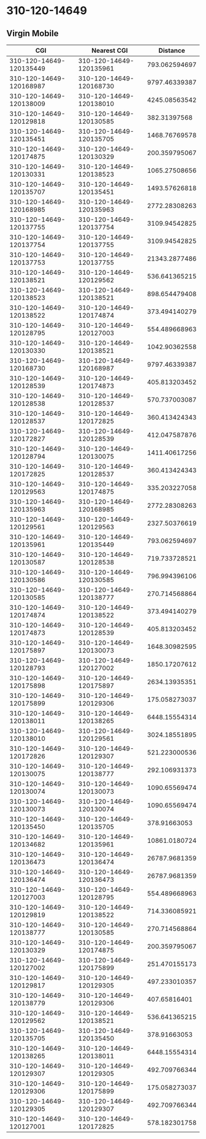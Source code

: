 # 310-120-14649
## Virgin Mobile


| CGI | Nearest CGI | Distance |
|-----|-------------|----------|
| 310-120-14649-120135449 | 310-120-14649-120135961 | 793.062594697 |
| 310-120-14649-120168987 | 310-120-14649-120168730 | 9797.46339387 |
| 310-120-14649-120138009 | 310-120-14649-120138010 | 4245.08563542 |
| 310-120-14649-120129818 | 310-120-14649-120130585 | 382.31397568 |
| 310-120-14649-120135451 | 310-120-14649-120135705 | 1468.76769578 |
| 310-120-14649-120174875 | 310-120-14649-120130329 | 200.359795067 |
| 310-120-14649-120130331 | 310-120-14649-120138523 | 1065.27508656 |
| 310-120-14649-120135707 | 310-120-14649-120135451 | 1493.57626818 |
| 310-120-14649-120168985 | 310-120-14649-120135963 | 2772.28308263 |
| 310-120-14649-120137755 | 310-120-14649-120137754 | 3109.94542825 |
| 310-120-14649-120137754 | 310-120-14649-120137755 | 3109.94542825 |
| 310-120-14649-120137753 | 310-120-14649-120137755 | 21343.2877486 |
| 310-120-14649-120138521 | 310-120-14649-120129562 | 536.641365215 |
| 310-120-14649-120138523 | 310-120-14649-120138521 | 898.654479408 |
| 310-120-14649-120138522 | 310-120-14649-120174874 | 373.494140279 |
| 310-120-14649-120128795 | 310-120-14649-120127003 | 554.489668963 |
| 310-120-14649-120130330 | 310-120-14649-120138521 | 1042.90362558 |
| 310-120-14649-120168730 | 310-120-14649-120168987 | 9797.46339387 |
| 310-120-14649-120128539 | 310-120-14649-120174873 | 405.813203452 |
| 310-120-14649-120128538 | 310-120-14649-120128537 | 570.737003087 |
| 310-120-14649-120128537 | 310-120-14649-120172825 | 360.413424343 |
| 310-120-14649-120172827 | 310-120-14649-120128539 | 412.047587876 |
| 310-120-14649-120128794 | 310-120-14649-120130075 | 1411.40617256 |
| 310-120-14649-120172825 | 310-120-14649-120128537 | 360.413424343 |
| 310-120-14649-120129563 | 310-120-14649-120174875 | 335.203227058 |
| 310-120-14649-120135963 | 310-120-14649-120168985 | 2772.28308263 |
| 310-120-14649-120129561 | 310-120-14649-120129563 | 2327.50376619 |
| 310-120-14649-120135961 | 310-120-14649-120135449 | 793.062594697 |
| 310-120-14649-120130587 | 310-120-14649-120128538 | 719.733728521 |
| 310-120-14649-120130586 | 310-120-14649-120130585 | 796.994396106 |
| 310-120-14649-120130585 | 310-120-14649-120138777 | 270.714568864 |
| 310-120-14649-120174874 | 310-120-14649-120138522 | 373.494140279 |
| 310-120-14649-120174873 | 310-120-14649-120128539 | 405.813203452 |
| 310-120-14649-120175897 | 310-120-14649-120130073 | 1648.30982595 |
| 310-120-14649-120128793 | 310-120-14649-120127002 | 1850.17207612 |
| 310-120-14649-120175898 | 310-120-14649-120175897 | 2634.13935351 |
| 310-120-14649-120175899 | 310-120-14649-120129306 | 175.058273037 |
| 310-120-14649-120138011 | 310-120-14649-120138265 | 6448.15554314 |
| 310-120-14649-120138010 | 310-120-14649-120129561 | 3024.18551895 |
| 310-120-14649-120172826 | 310-120-14649-120129307 | 521.223000536 |
| 310-120-14649-120130075 | 310-120-14649-120138777 | 292.106931373 |
| 310-120-14649-120130074 | 310-120-14649-120130073 | 1090.65569474 |
| 310-120-14649-120130073 | 310-120-14649-120130074 | 1090.65569474 |
| 310-120-14649-120135450 | 310-120-14649-120135705 | 378.91663053 |
| 310-120-14649-120134682 | 310-120-14649-120135961 | 10861.0180724 |
| 310-120-14649-120136473 | 310-120-14649-120136474 | 26787.9681359 |
| 310-120-14649-120136474 | 310-120-14649-120136473 | 26787.9681359 |
| 310-120-14649-120127003 | 310-120-14649-120128795 | 554.489668963 |
| 310-120-14649-120129819 | 310-120-14649-120138522 | 714.336085921 |
| 310-120-14649-120138777 | 310-120-14649-120130585 | 270.714568864 |
| 310-120-14649-120130329 | 310-120-14649-120174875 | 200.359795067 |
| 310-120-14649-120127002 | 310-120-14649-120175899 | 251.470155173 |
| 310-120-14649-120129817 | 310-120-14649-120129305 | 497.233010357 |
| 310-120-14649-120138779 | 310-120-14649-120129306 | 407.65816401 |
| 310-120-14649-120129562 | 310-120-14649-120138521 | 536.641365215 |
| 310-120-14649-120135705 | 310-120-14649-120135450 | 378.91663053 |
| 310-120-14649-120138265 | 310-120-14649-120138011 | 6448.15554314 |
| 310-120-14649-120129307 | 310-120-14649-120129305 | 492.709766344 |
| 310-120-14649-120129306 | 310-120-14649-120175899 | 175.058273037 |
| 310-120-14649-120129305 | 310-120-14649-120129307 | 492.709766344 |
| 310-120-14649-120127001 | 310-120-14649-120172825 | 578.182301758 |
